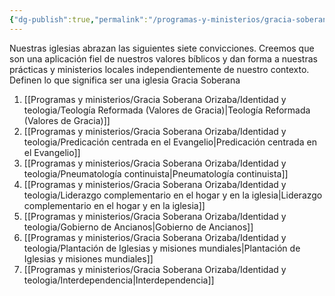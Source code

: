 ```yaml
---
{"dg-publish":true,"permalink":"/programas-y-ministerios/gracia-soberana-orizaba/identidad-y-teologia/los-7-valores-compartidos-de-gracia-soberana/"}
---
```




Nuestras iglesias abrazan las siguientes siete convicciones. Creemos que son una aplicación fiel de nuestros valores bíblicos y dan forma a nuestras prácticas y ministerios locales independientemente de nuestro contexto. Definen lo que significa ser una iglesia Gracia Soberana

1. [[Programas y ministerios/Gracia Soberana Orizaba/Identidad y teologia/Teología Reformada (Valores de Gracia)\|Teología Reformada (Valores de Gracia)]]
2. [[Programas y ministerios/Gracia Soberana Orizaba/Identidad y teologia/Predicación centrada en el Evangelio\|Predicación centrada en el Evangelio]]
3. [[Programas y ministerios/Gracia Soberana Orizaba/Identidad y teologia/Pneumatología continuista\|Pneumatología continuista]]
4. [[Programas y ministerios/Gracia Soberana Orizaba/Identidad y teologia/Liderazgo complementario en el hogar y en la iglesia\|Liderazgo complementario en el hogar y en la iglesia]]
5. [[Programas y ministerios/Gracia Soberana Orizaba/Identidad y teologia/Gobierno de Ancianos\|Gobierno de Ancianos]]
6. [[Programas y ministerios/Gracia Soberana Orizaba/Identidad y teologia/Plantación de Iglesias y misiones mundiales\|Plantación de Iglesias y misiones mundiales]]
7. [[Programas y ministerios/Gracia Soberana Orizaba/Identidad y teologia/Interdependencia\|Interdependencia]]